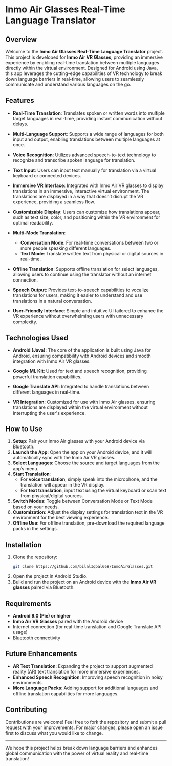 # Inmo Air Glasses Real-Time Language Translator

## Overview

Welcome to the **Inmo Air Glasses Real-Time Language Translator** project. This project is developed for **Inmo Air VR Glasses**, providing an immersive experience by enabling real-time translation between multiple languages directly within the virtual environment. Designed for Android using Java, this app leverages the cutting-edge capabilities of VR technology to break down language barriers in real-time, allowing users to seamlessly communicate and understand various languages on the go.

## Features

- **Real-Time Translation**: Translates spoken or written words into multiple target languages in real-time, providing instant communication without delays.
  
- **Multi-Language Support**: Supports a wide range of languages for both input and output, enabling translations between multiple languages at once.

- **Voice Recognition**: Utilizes advanced speech-to-text technology to recognize and transcribe spoken language for translation.

- **Text Input**: Users can input text manually for translation via a virtual keyboard or connected devices.

- **Immersive VR Interface**: Integrated with Inmo Air VR glasses to display translations in an immersive, interactive virtual environment. The translations are displayed in a way that doesn’t disrupt the VR experience, providing a seamless flow.

- **Customizable Display**: Users can customize how translations appear, such as text size, color, and positioning within the VR environment for optimal readability.

- **Multi-Mode Translation**:
  - **Conversation Mode**: For real-time conversations between two or more people speaking different languages.
  - **Text Mode**: Translate written text from physical or digital sources in real-time.
  
- **Offline Translation**: Supports offline translation for select languages, allowing users to continue using the translator without an internet connection.

- **Speech Output**: Provides text-to-speech capabilities to vocalize translations for users, making it easier to understand and use translations in a natural conversation.

- **User-Friendly Interface**: Simple and intuitive UI tailored to enhance the VR experience without overwhelming users with unnecessary complexity.

## Technologies Used

- **Android (Java)**: The core of the application is built using Java for Android, ensuring compatibility with Android devices and smooth integration with Inmo Air VR glasses.
  
- **Google ML Kit**: Used for text and speech recognition, providing powerful translation capabilities.
  
- **Google Translate API**: Integrated to handle translations between different languages in real-time.
  
- **VR Integration**: Customized for use with Inmo Air glasses, ensuring translations are displayed within the virtual environment without interrupting the user's experience.

## How to Use

1. **Setup**: Pair your Inmo Air glasses with your Android device via Bluetooth.
2. **Launch the App**: Open the app on your Android device, and it will automatically sync with the Inmo Air VR glasses.
3. **Select Languages**: Choose the source and target languages from the app’s menu.
4. **Start Translation**:
   - For **voice translation**, simply speak into the microphone, and the translation will appear in the VR display.
   - For **text translation**, input text using the virtual keyboard or scan text from physical/digital sources.
5. **Switch Modes**: Toggle between Conversation Mode or Text Mode based on your needs.
6. **Customization**: Adjust the display settings for translation text in the VR environment for the best viewing experience.
7. **Offline Use**: For offline translation, pre-download the required language packs in the settings.

## Installation

1. Clone the repository:
    ```bash
    git clone https://github.com/bilalIqbal668/InmoAirGlasses.git
    ```
2. Open the project in Android Studio.
3. Build and run the project on an Android device with the **Inmo Air VR glasses** paired via Bluetooth.

## Requirements

- **Android 9.0 (Pie) or higher**
- **Inmo Air VR Glasses** paired with the Android device
- Internet connection (for real-time translation and Google Translate API usage)
- Bluetooth connectivity

## Future Enhancements

- **AR Text Translation**: Expanding the project to support augmented reality (AR) text translation for more immersive experiences.
- **Enhanced Speech Recognition**: Improving speech recognition in noisy environments.
- **More Language Packs**: Adding support for additional languages and offline translation capabilities for more languages.

## Contributing

Contributions are welcome! Feel free to fork the repository and submit a pull request with your improvements. For major changes, please open an issue first to discuss what you would like to change.

---

We hope this project helps break down language barriers and enhances global communication with the power of virtual reality and real-time translation!
